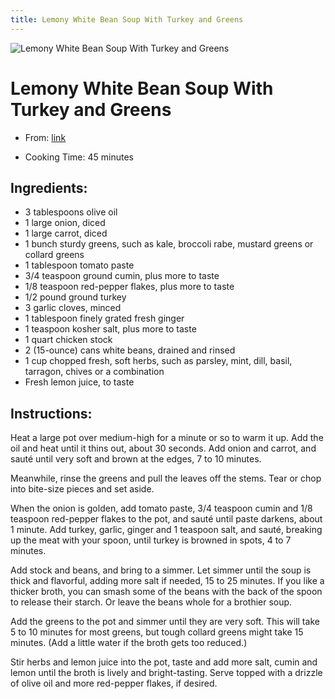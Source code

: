 ```yaml
---
title: Lemony White Bean Soup With Turkey and Greens
---
```


![Lemony White Bean Soup With Turkey and Greens](https://static01.nyt.com/images/2021/01/13/dining/08Apperex/08Apperex-articleLarge.jpg)

# Lemony White Bean Soup With Turkey and Greens

- From: [link](https://cooking.nytimes.com/recipes/1021776-lemony-white-bean-soup-with-turkey-and-greens)

- Cooking Time: 45 minutes

## Ingredients:

- 3 tablespoons olive oil
- 1 large onion, diced
- 1 large carrot, diced
- 1 bunch sturdy greens, such as kale, broccoli rabe, mustard greens or collard greens
- 1 tablespoon tomato paste
- 3/4 teaspoon ground cumin, plus more to taste
- 1/8 teaspoon red-pepper flakes, plus more to taste
- 1/2 pound ground turkey
- 3 garlic cloves, minced
- 1 tablespoon finely grated fresh ginger
- 1 teaspoon kosher salt, plus more to taste
- 1 quart chicken stock
- 2 (15-ounce) cans white beans, drained and rinsed
- 1 cup chopped fresh, soft herbs, such as parsley, mint, dill, basil, tarragon, chives or a combination
- Fresh lemon juice, to taste

## Instructions:

Heat a large pot over medium-high for a minute or so to warm it up. Add the oil and heat until it thins out, about 30 seconds. Add onion and carrot, and sauté until very soft and brown at the edges, 7 to 10 minutes.

Meanwhile, rinse the greens and pull the leaves off the stems. Tear or chop into bite-size pieces and set aside.

When the onion is golden, add tomato paste, 3/4 teaspoon cumin and 1/8 teaspoon red-pepper flakes to the pot, and sauté until paste darkens, about 1 minute. Add turkey, garlic, ginger and 1 teaspoon salt, and sauté, breaking up the meat with your spoon, until turkey is browned in spots, 4 to 7 minutes.

Add stock and beans, and bring to a simmer. Let simmer until the soup is thick and flavorful, adding more salt if needed, 15 to 25 minutes. If you like a thicker broth, you can smash some of the beans with the back of the spoon to release their starch. Or leave the beans whole for a brothier soup.

Add the greens to the pot and simmer until they are very soft. This will take 5 to 10 minutes for most greens, but tough collard greens might take 15 minutes. (Add a little water if the broth gets too reduced.)

Stir herbs and lemon juice into the pot, taste and add more salt, cumin and lemon until the broth is lively and bright-tasting. Serve topped with a drizzle of olive oil and more red-pepper flakes, if desired.
